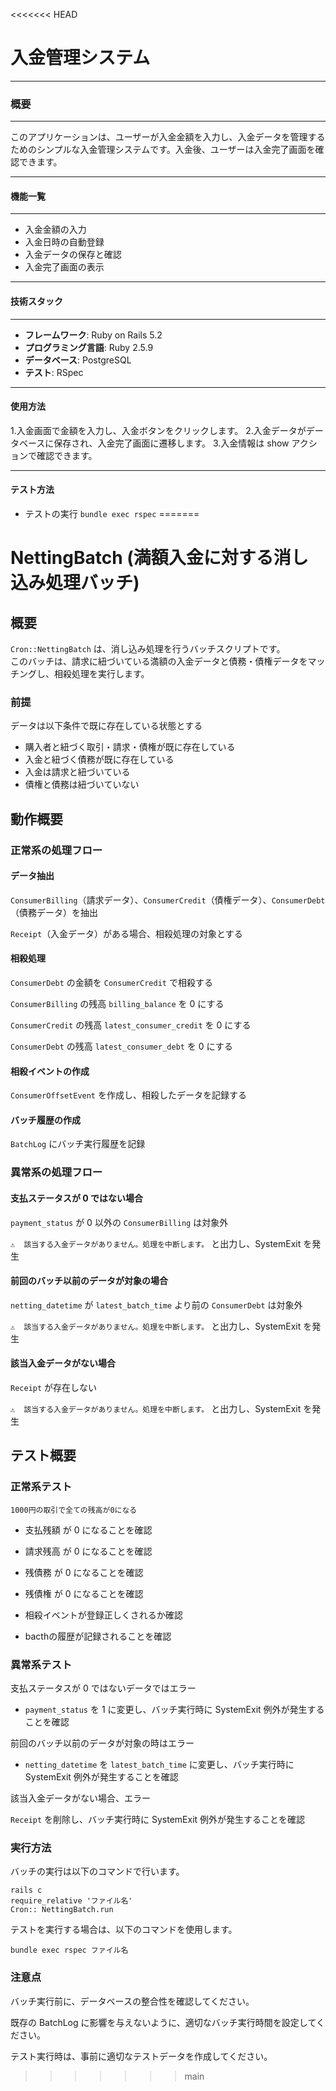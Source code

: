 <<<<<<< HEAD
# 入金管理システム
---

### 概要
---
このアプリケーションは、ユーザーが入金金額を入力し、入金データを管理するためのシンプルな入金管理システムです。入金後、ユーザーは入金完了画面を確認できます。

---
#### 機能一覧
---
- 入金金額の入力
- 入金日時の自動登録
- 入金データの保存と確認
- 入金完了画面の表示

---
#### 技術スタック
---
- **フレームワーク**: Ruby on Rails 5.2
- **プログラミング言語**: Ruby 2.5.9
- **データベース**: PostgreSQL
- **テスト**: RSpec

---
#### 使用方法
1.入金画面で金額を入力し、入金ボタンをクリックします。
2.入金データがデータベースに保存され、入金完了画面に遷移します。
3.入金情報は show アクションで確認できます。

---
#### テスト方法
- テストの実行
```bundle exec rspec```
=======
# NettingBatch (満額入金に対する消し込み処理バッチ)

## 概要

`Cron::NettingBatch` は、消し込み処理を行うバッチスクリプトです。  
このバッチは、請求に紐づいている満額の入金データと債務・債権データをマッチングし、相殺処理を実行します。  
### 前提
データは以下条件で既に存在している状態とする
- 購入者と紐づく取引・請求・債権が既に存在している  
- 入金と紐づく債務が既に存在している  
- 入金は請求と紐づいている  
- 債権と債務は紐づいていない

## 動作概要

### 正常系の処理フロー

#### データ抽出

`ConsumerBilling`（請求データ）、`ConsumerCredit`（債権データ）、`ConsumerDebt`（債務データ）を抽出

`Receipt`（入金データ）がある場合、相殺処理の対象とする

#### 相殺処理

`ConsumerDebt` の金額を `ConsumerCredit` で相殺する

`ConsumerBilling` の残高 `billing_balance` を 0 にする

`ConsumerCredit` の残高 `latest_consumer_credit` を 0 にする

`ConsumerDebt` の残高 `latest_consumer_debt` を 0 にする

#### 相殺イベントの作成

`ConsumerOffsetEvent` を作成し、相殺したデータを記録する

#### バッチ履歴の作成

`BatchLog` にバッチ実行履歴を記録

### 異常系の処理フロー

#### 支払ステータスが 0 ではない場合

`payment_status` が 0 以外の `ConsumerBilling` は対象外

`⚠️  該当する入金データがありません。処理を中断します。` と出力し、SystemExit を発生

#### 前回のバッチ以前のデータが対象の場合

`netting_datetime` が `latest_batch_time` より前の `ConsumerDebt` は対象外

`⚠️  該当する入金データがありません。処理を中断します。` と出力し、SystemExit を発生

#### 該当入金データがない場合
`Receipt` が存在しない

`⚠️  該当する入金データがありません。処理を中断します。` と出力し、SystemExit を発生

## テスト概要

### 正常系テスト

`1000円の取引で全ての残高が0になる`

  - 支払残額 が 0 になることを確認

  - 請求残高 が 0 になることを確認

  - 残債務 が 0 になることを確認

  - 残債権 が 0 になることを確認

  - 相殺イベントが登録正しくされるか確認

  - bacthの履歴が記録されることを確認

### 異常系テスト

支払ステータスが 0 ではないデータではエラー

 - `payment_status` を 1 に変更し、バッチ実行時に SystemExit 例外が発生することを確認

前回のバッチ以前のデータが対象の時はエラー

 - `netting_datetime` を `latest_batch_time` に変更し、バッチ実行時に SystemExit 例外が発生することを確認

該当入金データがない場合、エラー

`Receipt` を削除し、バッチ実行時に SystemExit 例外が発生することを確認

### 実行方法

バッチの実行は以下のコマンドで行います。
```
rails c
require_relative 'ファイル名'
Cron:: NettingBatch.run
```

テストを実行する場合は、以下のコマンドを使用します。

`bundle exec rspec ファイル名`

### 注意点

バッチ実行前に、データベースの整合性を確認してください。

既存の BatchLog に影響を与えないように、適切なバッチ実行時間を設定してください。

テスト実行時は、事前に適切なテストデータを作成してください。


>>>>>>> main
